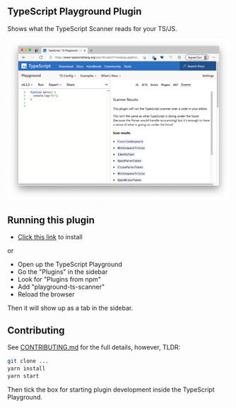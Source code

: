 ## TypeScript Playground Plugin

Shows what the TypeScript Scanner reads for your TS/JS.

![](./screenshot.png)

## Running this plugin

- [Click this link](https://www.staging-typescript.org/play?install-plugin=playground-ts-scanner) to install

or

- Open up the TypeScript Playground
- Go the "Plugins" in the sidebar
- Look for "Plugins from npm"
- Add "playground-ts-scanner"
- Reload the browser

Then it will show up as a tab in the sidebar.

## Contributing

See [CONTRIBUTING.md](./CONTRIBUTING.md) for the full details, however, TLDR:

```sh
git clone ...
yarn install
yarn start
```

Then tick the box for starting plugin development inside the TypeScript Playground.

